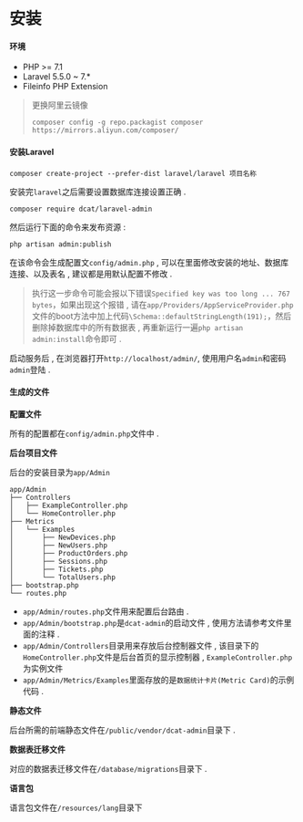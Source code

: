 # 安装

#### 环境

* PHP &gt;= 7.1
* Laravel 5.5.0 ~ 7.\*
* Fileinfo PHP Extension

> 更换阿里云镜像
>
> ```
> composer config -g repo.packagist composer https://mirrors.aliyun.com/composer/
> ```

#### 安装Laravel

```
composer create-project --prefer-dist laravel/laravel 项目名称
```

安装完`laravel`之后需要设置数据库连接设置正确 .

```
composer require dcat/laravel-admin
```

然后运行下面的命令来发布资源 :

```
php artisan admin:publish
```

在该命令会生成配置文`config/admin.php` , 可以在里面修改安装的地址、数据库连接、以及表名 , 建议都是用默认配置不修改 .

> 执行这一步命令可能会报以下错误`Specified key was too long ... 767 bytes`，如果出现这个报错 , 请在`app/Providers/AppServiceProvider.php`文件的boot方法中加上代码`\Schema::defaultStringLength(191);`，然后删除掉数据库中的所有数据表 , 再重新运行一遍`php artisan admin:install`命令即可 .

启动服务后 , 在浏览器打开`http://localhost/admin/`, 使用用户名`admin`和密码`admin`登陆 .

#### 生成的文件

**配置文件**

所有的配置都在`config/admin.php`文件中 .

**后台项目文件**

后台的安装目录为`app/Admin`

```
app/Admin
├── Controllers
│   ├── ExampleController.php
│   └── HomeController.php
├── Metrics
│   └── Examples
│       ├── NewDevices.php
│       ├── NewUsers.php
│       ├── ProductOrders.php
│       ├── Sessions.php
│       ├── Tickets.php
│       └── TotalUsers.php
├── bootstrap.php
└── routes.php
```

* `app/Admin/routes.php`文件用来配置后台路由 . 
* `app/Admin/bootstrap.php`是`dcat-admin`的启动文件 , 使用方法请参考文件里面的注释 . 
* `app/Admin/Controllers`目录用来存放后台控制器文件 , 该目录下的`HomeController.php`文件是后台首页的显示控制器 , `ExampleController.php`为实例文件
* `app/Admin/Metrics/Examples`里面存放的是`数据统计卡片(Metric Card)`的示例代码 . 

**静态文件**

后台所需的前端静态文件在`/public/vendor/dcat-admin`目录下 . 

**数据表迁移文件**

对应的数据表迁移文件在`/database/migrations`目录下 . 

**语言包**

语言包文件在`/resources/lang`目录下

